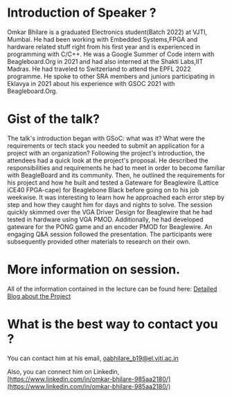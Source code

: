 # Introduction of Speaker ?

Omkar Bhilare is a graduated Electronics student(Batch 2022) at VJTI, Mumbai. He had been working with Embedded Systems,FPGA and hardware related stuff right from his first year and is experienced in programming with C/C++. He was a Google Summer of Code intern with Beagleboard.Org in 2021 and had also interned at the Shakti Labs,IIT Madras. He had traveled to Switzerland to attend the EPFL 2022 programme. He spoke to other SRA members and juniors participating in Eklavya in 2021 about his experience with GSOC 2021 with Beagleboard.Org.

# Gist of the talk?

The talk's introduction began with GSoC: what was it? What were the requirements or tech stack you needed to submit an application for a project with an organization? Following the project's introduction, the attendees had a quick look at the project's proposal. He described the responsibilities and requirements he had to meet in order to become familiar with BeagleBoard and its community. Then, he outlined the requirements for his project and how he built and tested a Gateware for Beaglewire (Lattice iCE40 FPGA-cape) for Beaglebone Black before going on to his job weekwise. It was interesting to learn how he approached each error step by step and how they caught him for days and nights to solve.
The session quickly skimmed over the VGA Driver Design for Beaglewire that he had tested in hardware using VGA PMOD. Additionally, he had developed gateware for the PONG game and an encoder PMOD for Beaglewire.
An engaging Q&A session followed the presentation. The participants were subsequently provided other materials to research on their own.

# More information on session.

All of the information contained in the lecture can be found here: [Detailed Blog about the Project](https://beaglewire.github.io/Blogs/)

# What is the best way to contact you ?

You can contact him at his email, [oabhilare_b19@el.vjti.ac.in](mailto:oabhilare_b19@el.vjti.ac.in)

Also, you can connect him on Linkedin, [https://www.linkedin.com/in/omkar-bhilare-985aa2180/](https://www.linkedin.com/in/omkar-bhilare-985aa2180/)
